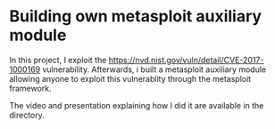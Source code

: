 # Building own metasploit auxiliary module

In this project, I exploit the https://nvd.nist.gov/vuln/detail/CVE-2017-1000169 vulnerability.
Afterwards, i built a metasploit auxiliary module allowing anyone to exploit this vulnerablity through the metasploit framework.

The video and presentation explaining how I did it are available in the directory.


